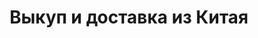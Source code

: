 ---
templateKey: services
crumbLabel: Выкуп и доставка из Китая
title: Выкуп и доставка из Китая
description: >-
    Доставка из Китая, США, Европы в Украину. Мы открыты к сотрудничеству с любым клиентом, независимо от объёмов его грузопотока. Закажите консультацию и начнем сотрудничество прямо сейчас!
header:
  images:
    - alt: cost-page
      image: /img/buyback-and-delivery-from-china-header-img.png
  scopeInformation:
    - image: /img/time.png
      text: Сроки доставки
    - image: /img/card.png
      text: от 2$ за кг
    - image: /img/lov.png
      text: Местоположение посылки  
  buttons:
      - link: /
        text: Заказать выкуп товара    
sections:
  - image: /img/buyback-and-delivery-from-china-section-img.jpg 
    title: Сделаем выкуп ваших товаров с китайских интернет-площадок
    text: >-
      <p>Для предпринимателей, которые осуществляют закупки у зарубежных партнёров стоит ключевой вопрос оплаты контрагенту (поставщику). Часто эта операция связана с открытием счетов в иностранной валюте, дополнительных сложностях, открытие мультивалютных карт, дополнительная налоговая нагрузка на ваш бюджет и излишняя отчётность. Мы предлагаем следующий алгоритм оплаты:</p>
      <ul class="custom-list">
          <li class="row">
            <img src="/img/logo-mini-blue.png"/>
            Автоматически выставляется счет в национальной валюте - гривнах. По факту вы покупаете товар в гривнах.</li>  
          <li class="row">
            <img src="/img/logo-mini-blue.png"/>
            Мы самостоятельно конвертируем ваши средства в необходимую валюту поставщика по выгодному курсу и оплачиваем ваш заказ.</li>  
          <li class="row">
            <img src="/img/logo-mini-blue.png"/>
            Вы сразу получает чеки (другие финансовые документы), которые подтверждают факт оплаты.</li>  
          <li class="row"> 
            <img src="/img/logo-mini-blue.png"/>
            Наши клиенты могут делать все операции с телефона.Фактически, наша компания выполняет работу, связанную с обслуживанием валютных счетов. При этом вы всегда знаете оптовую стоимость товара в нашей национальной валюте.</li>  
      </ul>  
      <p>С компанией INTA-ICS всё на много проще. Звоните прямо сейчас!</p>

seoSections:
    title: Сделаем выкуп ваших товаров с китайских интернет-площадок
    sections:
        - image: /img/seoImg.jpg 
          text: >-
            <p>Для предпринимателей, которые осуществляют закупки у зарубежных партнёров стоит ключевой вопрос оплаты контрагенту (поставщику). Часто эта операция связана с открытием счетов в иностранной валюте, дополнительных сложностях, открытие мультивалютных карт, дополнительная налоговая нагрузка на ваш бюджет и излишняя отчётность. Мы предлагаем следующий алгоритм оплаты:</p>
            <ul>
                <li>Автоматически выставляется счет в национальной валюте - гривнах. По факту вы покупаете товар в гривнах.</li>  
                <li>Мы самостоятельно конвертируем ваши средства в необходимую валюту поставщика по выгодному курсу и оплачиваем ваш заказ.</li>  
                <li>Вы сразу получает чеки (другие финансовые документы), которые подтверждают факт оплаты.</li>  
                <li>Наши клиенты могут делать все операции с телефона.Фактически, наша компания выполняет работу, связанную с обслуживанием валютных счетов. При этом вы всегда знаете оптовую стоимость товара в нашей национальной валюте.</li>  
            </ul>  
            <p>С компанией INTA-ICS всё на много проще. Звоните прямо сейчас!</p>
---      